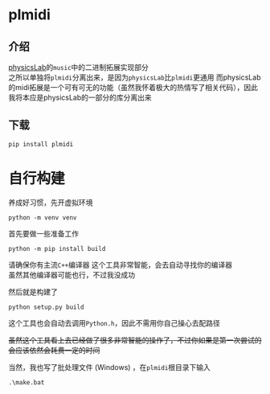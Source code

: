 # plmidi

## 介绍
[physicsLab](https://github.com/GoodenoughPhysicsLab/plmidi)的`music`中的二进制拓展实现部分  
之所以单独将`plmidi`分离出来，是因为`physicsLab`比`plmidi`更通用
而physicsLab的midi拓展是一个可有可无的功能（虽然我怀着极大的热情写了相关代码），因此我将本应是physicsLab的一部分的库分离出来

## 下载
```shell
pip install plmidi
```

# 自行构建
养成好习惯，先开虚拟环境  
```shell
python -m venv venv
```

首先要做一些准备工作
```shell
python -m pip install build
```
请确保你有主流`C++`编译器
这个工具非常智能，会去自动寻找你的编译器  
虽然其他编译器可能也行，不过我没成功  

然后就是构建了  
```shell
python setup.py build
```

这个工具也会自动去调用`Python.h`，因此不需用你自己操心去配路径  

<del>虽然这个工具看上去已经做了很多非常智能的操作了，不过你如果是第一次尝试的会应该依然会耗费一定的时间</del>  

当然，我也写了批处理文件 (Windows) ，在`plmidi`根目录下输入
```
.\make.bat
```
